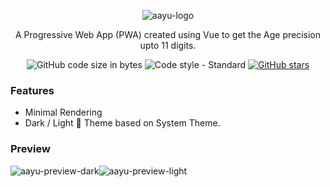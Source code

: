 <p align="center">
<img src="https://i.ibb.co/SJtzXhF/aayu-logo.png" alt="aayu-logo" border="0" />
</p>

<p align="center">
A Progressive Web App (PWA) created using Vue to get the Age precision upto 11 digits.
</p>

<p align="center">
<img alt="GitHub code size in bytes" src="https://img.shields.io/github/languages/code-size/rajkharvar/aayu?style=for-the-badge&logo=appveyor">
<img alt="Code style - Standard" src="https://img.shields.io/badge/style-standard-brightgreen?style=for-the-badge&logo=appveyor" >
<a href="https://github.com/rajkharvar/aayu/stargazers"><img alt="GitHub stars" src="https://img.shields.io/github/stars/rajkharvar/aayu?style=for-the-badge&logo=appveyor"></a>
</p>

### Features

- Minimal Rendering
- Dark / Light 🎨 Theme based on System Theme.

### Preview

<img src="https://i.ibb.co/5hbMdyD/aayu-preview-dark.png" alt="aayu-preview-dark" border="0" /><img src="https://i.ibb.co/6gBrmqd/aayu-preview-light.png" alt="aayu-preview-light" border="0" />
